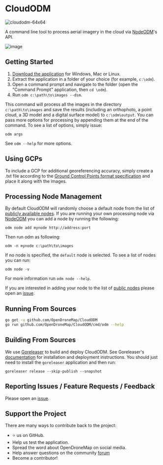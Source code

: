 # CloudODM

![cloudodm-64x64](https://user-images.githubusercontent.com/1951843/51078515-02348000-1684-11e9-8f96-ed056b0cbe98.png)

A command line tool to process aerial imagery in the cloud via [NodeODM](https://github.com/OpenDroneMap/NodeODM)'s API.

![image](https://user-images.githubusercontent.com/1951843/51078579-3492ad00-1685-11e9-9fcd-0beda36ad56b.png)

## Getting Started

1. [Download the application](https://github.com/OpenDroneMap/CloudODM/releases) for Windows, Mac or Linux.
2. Extract the application in a folder of your choice (for example, `c:\odm`).
3. Open a command prompt and navigate to the folder (open the "Command Prompt" application, then `cd \odm`).
4. Run `odm c:\path\to\images --dsm`.

This command will process all the images in the directory `c:\path\to\images` and save the results (including an orthophoto, a point cloud, a 3D model and a digital surface model) to `c:\odm\output`. You can pass more options for processing by appending them at the end of the command. To see a list of options, simply issue:

`odm args`

See `odm --help` for more options.

## Using GCPs

To include a GCP for additional georeferencing accuracy, simply create a .txt file according to the [Ground Control Points format specification](https://docs.opendronemap.org/gcp.html#gcp-file-format) and place it along with the images.

## Processing Node Management

By default CloudODM will randomly choose a default node from the list of [publicly available nodes](https://github.com/OpenDroneMap/CloudODM/blob/master/public_nodes.json). If you are running your own processing node via [NodeODM](https://github.com/OpenDroneMap/NodeODM) you can add a node by running the following:

`odm node add mynode http://address:port`

Then run odm as following:

`odm -n mynode c:\path\to\images`

If no node is specified, the `default` node is selected. To see a list of nodes you can run:

`odm node -v`

For more information run `odm node --help`.

If you are interested in adding your node to the list of [public nodes](https://github.com/OpenDroneMap/CloudODM/blob/master/public_nodes.json) please open an [issue](https://github.com/OpenDroneMap/CloudODM/issues).

## Running From Sources

```bash
go get -u github.com/OpenDroneMap/CloudODM
go run github.com/OpenDroneMap/CloudODM/cmd/odm --help
```

## Building From Sources

We use [Goreleaser](https://goreleaser.com/) to build and deploy CloudODM. See Goreleaser's [documentation](https://goreleaser.com/) for installation and deployment instructions. You should just need to install the `goreleaser` application and then run:

`goreleaser release --skip-publish --snapshot`

## Reporting Issues / Feature Requests / Feedback

Please open an [issue](https://github.com/OpenDroneMap/CloudODM).

## Support the Project

There are many ways to contribute back to the project:

 - ⭐️ us on GitHub.
 - Help us test the application.
 - Spread the word about OpenDroneMap on social media.
 - Help answer questions on the community [forum](https://community.opendronemap.org)
 - Become a contributor!




